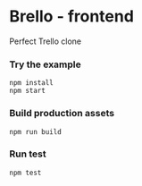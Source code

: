 Brello - frontend
=====================

Perfect Trello clone

### Try the example

```
npm install
npm start
```

### Build production assets

```
npm run build
```

### Run test

```
npm test
```
